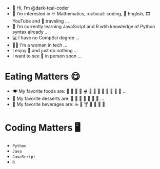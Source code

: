 - 👋 Hi, I’m @dark-teal-coder
- 👀 I’m interested in :infinity: Mathematics, :octocat: coding, :statue_of_liberty: English, :film_strip: YouTube and :flight_departure: traveling ...
- 🌱 I’m currently learning JavaScript and R wtih knowledge of Python syntax already ...
- :computer: I have no CompSci degree ...
- :woman_technologist: I'm a woman in tech ... 
- I enjoy :sleeping_bed: and just do nothing ... 
- I want to see :maple_leaf: in person soon ... 

# Eating Matters :yum:
- :plate_with_cutlery: My favorite foods are: :pancakes: :waffle: :hamburger: :pizza: :fondue: :bento: :curry: :ramen: :spaghetti: :oden: :sushi: :dumpling: :takeout_box: ... 
- :spoon: My favorite desserts are:	:ice_cream: :cookie: 	:cake: :custard: :doughnut: :cupcake: :honey_pot: ... 
- :clinking_glasses: My favorite beverages are: :coffee: :tea: :cocktail: :cup_with_straw: :milk_glass: :tropical_drink: :bubble_tea:

# Coding Matters :desktop_computer: 
- `Python`
- `Java`
- `JavaScript`
- `R`

<!---
dark-teal-coder/dark-teal-coder is a ✨ special ✨ repository because its `README.md` (this file) appears on your GitHub profile. You can click the Preview link to take a look at your changes.
--->
